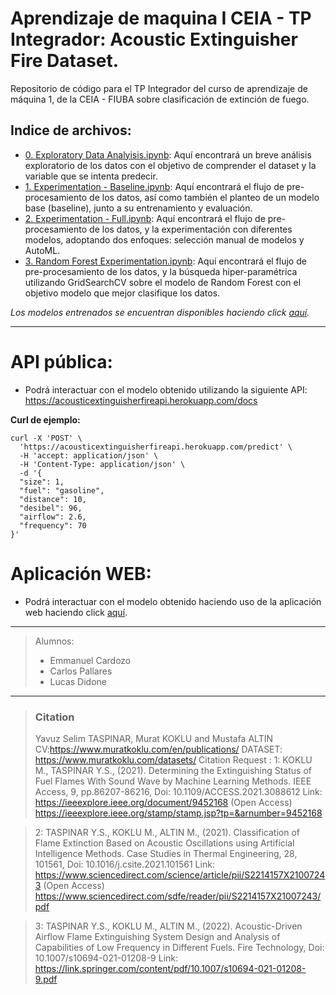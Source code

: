# Aprendizaje de maquina I CEIA - TP Integrador: Acoustic Extinguisher Fire Dataset.

Repositorio de código para el TP Integrador del curso de aprendizaje de máquina 1, de la CEIA - FIUBA sobre clasificación de extinción de fuego.

## Indice de archivos:

- [0. Exploratory Data Analyisis.ipynb](https://github.com/ldidone/aprendizaje_de_maquina_I_CEIA_TP/blob/main/0.%20Exploratory%20Data%20Analyisis.ipynb): Aquí encontrará un breve análisis exploratorio de los datos con el objetivo de comprender el dataset y la variable que se intenta predecir.
- [1. Experimentation - Baseline.ipynb](https://github.com/ldidone/aprendizaje_de_maquina_I_CEIA_TP/blob/main/1.%20Experimentation%20-%20Baseline.ipynb): Aquí encontrará el flujo de pre-procesamiento de los datos, así como también el planteo de un modelo base (baseline), junto a su entrenamiento y evaluación.
- [2. Experimentation - Full.ipynb](https://github.com/ldidone/aprendizaje_de_maquina_I_CEIA_TP/blob/main/2.%20Experimentation%20%20-%20Full.ipynb): Aquí encontrará el flujo de pre-procesamiento de los datos, y la experimentación con diferentes modelos, adoptando dos enfoques: selección manual de modelos y AutoML.
- [3. Random Forest Experimentation.ipynb](https://github.com/ldidone/aprendizaje_de_maquina_I_CEIA_TP/blob/main/3.%20Random%20Forest%20Experimentation.ipynb): Aquí encontrará el flujo de pre-procesamiento de los datos, y la búsqueda hiper-paramétrica utilizando GridSearchCV sobre el modelo de Random Forest con el objetivo modelo que mejor clasifique los datos.

*Los modelos entrenados se encuentran disponibles haciendo click [aquí](https://github.com/ldidone/aprendizaje_de_maquina_I_CEIA_TP/tree/main/models).*

----------------------------------------------------------------------------------------------
# API pública:

- Podrá interactuar con el modelo obtenido utilizando la siguiente API: https://acousticextinguisherfireapi.herokuapp.com/docs

**Curl de ejemplo:**

    curl -X 'POST' \
      'https://acousticextinguisherfireapi.herokuapp.com/predict' \
      -H 'accept: application/json' \
      -H 'Content-Type: application/json' \
      -d '{
      "size": 1,
      "fuel": "gasoline",
      "distance": 10,
      "desibel": 96,
      "airflow": 2.6,
      "frequency": 70
    }'
	
# Aplicación WEB:

- Podrá interactuar con el modelo obtenido haciendo uso de la aplicación web haciendo click [aquí](https://ldidone.github.io/).

----------------------------------------------------------------------------------------------
> Alumnos:
> - Emmanuel Cardozo
> - Carlos Pallares
> - Lucas Didone

-------------------------------------------------------------------------------------------
> ### Citation
> Yavuz Selim TASPINAR, Murat KOKLU and Mustafa ALTIN CV:https://www.muratkoklu.com/en/publications/ DATASET: https://www.muratkoklu.com/datasets/ Citation Request : 1: KOKLU M., TASPINAR Y.S., (2021). Determining the Extinguishing Status of Fuel Flames With Sound Wave by Machine Learning Methods. IEEE Access, 9, pp.86207-86216, Doi: 10.1109/ACCESS.2021.3088612 Link: https://ieeexplore.ieee.org/document/9452168 (Open Access) https://ieeexplore.ieee.org/stamp/stamp.jsp?tp=&arnumber=9452168

> 2: TASPINAR Y.S., KOKLU M., ALTIN M., (2021). Classification of Flame Extinction Based on Acoustic Oscillations using Artificial Intelligence Methods. Case Studies in Thermal Engineering, 28, 101561, Doi: 10.1016/j.csite.2021.101561 Link: https://www.sciencedirect.com/science/article/pii/S2214157X21007243 (Open Access) https://www.sciencedirect.com/sdfe/reader/pii/S2214157X21007243/pdf

> 3: TASPINAR Y.S., KOKLU M., ALTIN M., (2022). Acoustic-Driven Airflow Flame Extinguishing System Design and Analysis of Capabilities of Low Frequency in Different Fuels. Fire Technology, Doi: 10.1007/s10694-021-01208-9 Link: https://link.springer.com/content/pdf/10.1007/s10694-021-01208-9.pdf
